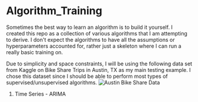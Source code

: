 # Algorithm_Training
Sometimes the best way to learn an algorithm is to build it yourself.  I created this repo as a collection of various algorithms that I am attempting to derive. I don't expect the algorithms to have all the assumptions or hyperparameters accounted for, rather just a skeleton where I can run a really basic training on. 

Due to simplicity and space constraints, I will be using the following data set from Kaggle on Bike Share Trips in Austin, TX as my main testing example.  I chose this dataset since I should be able to perform most types of supervised/unsupervised algorithms. 
![Austin Bike Share Data](https://www.kaggle.com/jboysen/austin-bike)

1. Time Series - ARIMA

